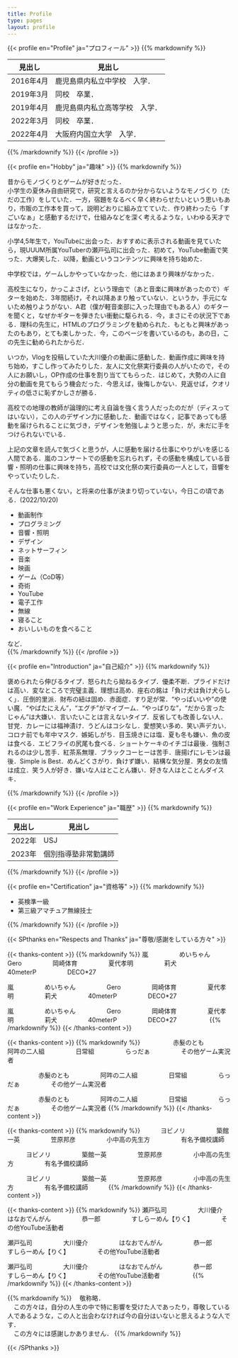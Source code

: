 ```yaml
---
title: Profile
type: pages
layout: profile
---
```

{{< profile en="Profile" ja="プロフィール" >}}
{{% markdownify %}}

| 見出し | 見出し |
| --- | --- |
| 2016年4月 | 鹿児島県内私立中学校　入学． |
| 2019年3月 | 同校　卒業． |
| 2019年4月 | 鹿児島県内私立高等学校　入学． |
| 2022年3月 | 同校　卒業． |
| 2022年4月 | 大阪府内国立大学　入学． |

{{% /markdownify %}}
{{< /profile >}}

{{< profile en="Hobby" ja="趣味" >}}
{{% markdownify %}}

昔からモノづくりとゲームが好きだった．  
小学生の夏休み自由研究で，研究と言えるのか分からないようなモノづくり（ただの工作）をしていた．一方，宿題をなるべく早く終わらせたいという思いもあり，市販の工作本を買って，説明どおりに組み立てていた．作り終わったら「すごいなぁ」と感動するだけで，仕組みなどを深く考えるような，いわゆる天才ではなかった．

小学4,5年生で，YouTubeに出会った．おすすめに表示される動画を見ていたら，現UUUM所属YouTuberの瀬戸弘司に出会った．初めて，YouTube動画で笑った．大爆笑した．以降，動画というコンテンツに興味を持ち始めた．

中学校では，ゲームしかやっていなかった．他にはあまり興味がなかった．

高校生になり，かっこよさげ，という理由で（あと音楽に興味があったので）ギターを始めた．3年間続け，それ以降あまり触っていない．というか，手元にないため触りようがない．A君（僕が軽音楽部に入った理由でもある人）のギターを聞くと，なぜかギターを弾きたい衝動に駆られる．今，まさにその状況下である．理科の先生に，HTMLのプログラミングを勧められた．もともと興味があったのもあり，とても楽しかった．今，このページを書いているのも，あの日，この先生に勧められたからだ．

いつか，Vlogを投稿していた大川優介の動画に感動した．動画作成に興味を持ち始め，すこし作ってみたりした．友人に文化祭実行委員の人がいたので，その人にお願いし，OP作成の仕事を割り当ててもらった．はじめて，大勢の人に自分の動画を見てもらう機会だった．今思えば，後悔しかない．見返せば，クオリティの低さに恥ずかしさが勝る．

高校での地理の教師が論理的に考え自論を強く言う人だったのだが（ディスってはいない），この人のデザイン力に感動した．動画ではなく，記事であっても感動を届けられることに気づき，デザインを勉強しようと思った．が，未だに手をつけられないでいる．

上記の文章を読んで気づくと思うが，人に感動を届ける仕事にやりがいを感じる人間である．嵐のコンサートでの感動を忘れられず，その感動を構成している音響・照明の仕事に興味を持ち，高校では文化祭の実行委員の一人として，音響をやっていたりした．

そんな仕事も悪くない，と将来の仕事が決まり切っていない，今日この頃である．(2022/10/20)

* 動画制作
* プログラミング
* 音響・照明
* デザイン
* ネットサーフィン
* 音楽
* 映画
* ゲーム（CoD等）
* 奇術
* YouTube
* 電子工作
* 無線
* 寝ること
* おいしいものを食べること

など．  
{{% /markdownify %}}
{{< /profile >}}

{{< profile en="Introduction" ja="自己紹介" >}}
{{% markdownify %}}

褒められたら伸びるタイプ．怒られたら拗ねるタイプ．優柔不断．プライドだけは高い．変なところで完璧主義．理想は高め．座右の銘は「負け犬は負け犬らしく」．圧倒的里派．財布の紐は固め．赤面症．すり足が常．“やっぱいいや”の使い魔．“やばたにえん”，“エグチ”がマイブーム．“やっぱりな”，“だから言ったじゃん”は大嫌い．言いたいことは言えないタイプ．反省しても改善しない人．甘党．カレーには福神漬け．うどんはコシなし．愛想笑い多め．笑い声デカい．コロナ前でも年中マスク．嫉妬しがち．目玉焼きには塩．夏も冬も嫌い．魚の皮は食べる．エビフライの尻尾も食べる．ショートケーキのイチゴは最後．強制されるのは少し苦手．紅茶系無理．ブラックコーヒーは苦手．唐揚げにレモンは最後．Simple is Best．めんどくさがり．負けず嫌い．結構な気分屋．男女の友情は成立．笑う人が好き．嫌いな人はとことん嫌い．好きな人はとことんダイスキ．

{{% /markdownify %}}
{{< /profile >}}

{{< profile en="Work Experience" ja="職歴" >}}
{{% markdownify %}}

| 見出し | 見出し |
| --- | --- |
| 2022年 | USJ |
| 2023年 | 個別指導塾非常勤講師 |

{{% /markdownify %}}
{{< /profile >}}

{{< profile en="Certification" ja="資格等" >}}
{{% markdownify %}}

* 英検準一級
* 第三級アマチュア無線技士

{{% /markdownify %}}
{{< /profile >}}

{{< SPthanks en="Respects and Thanks" ja="尊敬/感謝をしている方々" >}}

{{< thanks-content >}}
{{% markdownify %}}
嵐　　　　　めいちゃん　　　　　Gero　　　　　岡崎体育　　　　　夏代孝明　　　　　莉犬　　　　　40meterP　　　　　DECO*27　　　　　

嵐　　　　　めいちゃん　　　　　Gero　　　　　岡崎体育　　　　　夏代孝明　　　　　莉犬　　　　　40meterP　　　　　DECO*27　　　　　

嵐　　　　　めいちゃん　　　　　Gero　　　　　岡崎体育　　　　　夏代孝明　　　　　莉犬　　　　　40meterP　　　　　DECO*27　　　　　
{{% /markdownify %}}
{{< /thanks-content >}}

{{< thanks-content >}}
{{% markdownify %}}
　　　　　赤髮のとも　　　　　阿吽の二人組　　　　　日常組　　　　　らっだぁ　　　　　その他ゲーム実況者

　　　　　赤髮のとも　　　　　阿吽の二人組　　　　　日常組　　　　　らっだぁ　　　　　その他ゲーム実況者

　　　　　赤髮のとも　　　　　阿吽の二人組　　　　　日常組　　　　　らっだぁ　　　　　その他ゲーム実況者
{{% /markdownify %}}
{{< /thanks-content >}}

{{< thanks-content >}}
{{% markdownify %}}
　　　ヨビノリ　　　　　築館一英　　　　　笠原邦彦　　　　　小中高の先生方　　　　　有名予備校講師　　　

　　　ヨビノリ　　　　　築館一英　　　　　笠原邦彦　　　　　小中高の先生方　　　　　有名予備校講師　　　

　　　ヨビノリ　　　　　築館一英　　　　　笠原邦彦　　　　　小中高の先生方　　　　　有名予備校講師　　　
{{% /markdownify %}}
{{< /thanks-content >}}

{{< thanks-content >}}
{{% markdownify %}}
瀬戸弘司　　　　　大川優介　　　　　はなおでんがん　　　　　恭一郎　　　　　すしらーめん【りく】　　　　　その他YouTube活動者　　　　　

瀬戸弘司　　　　　大川優介　　　　　はなおでんがん　　　　　恭一郎　　　　　すしらーめん【りく】　　　　　その他YouTube活動者　　　　　

瀬戸弘司　　　　　大川優介　　　　　はなおでんがん　　　　　恭一郎　　　　　すしらーめん【りく】　　　　　その他YouTube活動者　　　　　
{{% /markdownify %}}
{{< /thanks-content >}}

{{% markdownify %}}
　敬称略．  
　この方々は，自分の人生の中で特に影響を受けた人であったり，尊敬している人であるような，この人と出会わなければ今の自分はいないと思えるような人です．  
　この方々には感謝しかありません．
{{% /markdownify %}}

{{< /SPthanks >}}